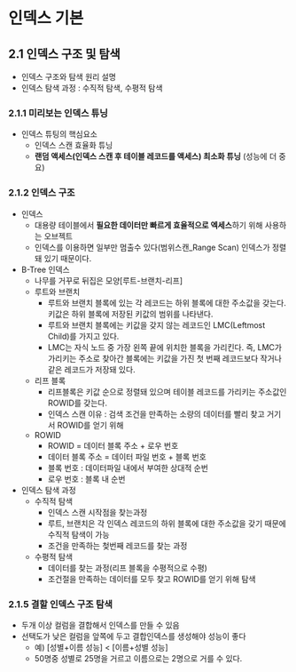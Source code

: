 # 인덱스 기본

## 2.1 인덱스 구조 및 탐색
- 인덱스 구조와 탐색 원리 설명
- 인덱스 탐색 과정 : 수직적 탐색, 수평적 탐색

### 2.1.1 미리보는 인덱스 튜닝
- 인덱스 튜팅의 핵심요소
    - 인덱스 스캔 효율화 튜닝 
    - **랜덤 액세스(인덱스 스캔 후 테이블 레코드를 액세스) 최소화 튜닝** (성능에 더 중요)
 
### 2.1.2 인덱스 구조
- 인덱스
  - 대용량 테이블에서 **필요한 데이터만 빠르게 효율적으로 엑세스**하기 위해 사용하는 오브젝트  
  - 인덱스를 이용하면 일부만 멈출수 있다(범위스캔_Range Scan) 인덱스가 정렬돼 있기 때문이다.
- B-Tree 인덱스
  - 나무를 거꾸로 뒤집은 모양[루트-브랜치-리프]
  - 루트와 브랜치
    - 루트와 브랜치 블록에 있는 각 레코드는 하위 블록에 대한 주소값을 갖는다. 키값은 하위 블록에 저장된 키값의 범위를 나타낸다.
    - 루트와 브랜치 블록에는 키값을 갖지 않는 레코드인 LMC(Leftmost Child)를 가지고 있다.
    - LMC는 자식 노드 중 가장 왼쪽 끝에 위치한 블록을 가리킨다. 즉, LMC가 가리키는 주소로 찾아간 블록에는 키값을 가진 첫 번째 레코드보다 작거나 같은 레코드가 저장돼 있다.
  - 리프 블록
    - 리프블록은 키값 순으로 정렬돼 있으며 테이블 레코드를 가리키는 주소값인 ROWID를 갖는다.
    - 인덱스 스캔 이유 : 검색 조건을 만족하는 소량의 데이터를 빨리 찾고 거기서 ROWID를 얻기 위해
  - ROWID
    - ROWID = 데이터 블록 주소 + 로우 번호
    - 데이터 블록 주소 = 데이터 파일 번호 + 블록 번호
    - 블록 번호 : 데이터파일 내에서 부여한 상대적 순번
    - 로우 번호 : 블록 내 순번
- 인덱스 탐색 과정
   - 수직적 탐색
      -  인덱스 스캔 시작점을 찾는과정
      -  루트, 브랜치은 각 인덱스 레코드의 하위 블록에 대한 주소값을 갖기 때문에 수직적 탐색이 가능
      -  조건을 만족하는 첮번째 레코드를 찾는 과정
   - 수평적 탐색
     - 데이터를 찾는 과정(리프 블록을 수평적으로 수평)
     - 조건절을 만족하는 데이터를 모두 찾고 ROWID를 얻기 위해 탐색

### 2.1.5 결할 인덱스 구조 탐색
- 두개 이상 컬럼을 결합해서 인덱스를 만들 수 있음
- 선택도가 낮은 컬럼을 앞쪽에 두고 결합인덱스를 생성해야 성능이 좋다
  - 예) [성별+이름 성능] <  [이름+성별 성능]
  -  50명중 성별로 25명을 거르고 이름으로는 2명으로 거를 수 있다.


